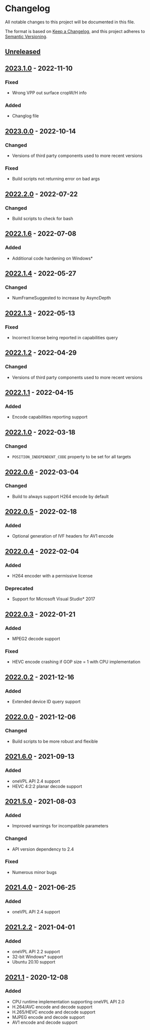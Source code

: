 # Changelog
All notable changes to this project will be documented in this file.

The format is based on [Keep a Changelog](https://keepachangelog.com/en/1.0.0/),
and this project adheres to [Semantic Versioning](https://semver.org/spec/v2.0.0.html).

## [Unreleased]

## [2023.1.0] - 2022-11-10

### Fixed

- Wrong VPP out surface cropW/H info

### Added

- Changlog file

## [2023.0.0] - 2022-10-14

### Changed
- Versions of third party components used to more recent versions

### Fixed
- Build scripts not returning error on bad args

## [2022.2.0] - 2022-07-22

### Changed
- Build scripts to check for bash

## [2022.1.6] - 2022-07-08

### Added
- Additional code hardening on Windows*


## [2022.1.4] - 2022-05-27

### Changed

- NumFrameSuggested to increase by AsyncDepth

## [2022.1.3] - 2022-05-13

### Fixed

- Incorrect license being reported in capabilities query

## [2022.1.2] - 2022-04-29

### Changed

- Versions of third party components used to more recent versions


## [2022.1.1] - 2022-04-15

### Added

- Encode capabilities reporting support

## [2022.1.0] - 2022-03-18

### Changed

- `POSITION_INDEPENDENT_CODE` property to be set for all targets

## [2022.0.6] - 2022-03-04

### Changed

- Build to always support H264 encode by default

## [2022.0.5] - 2022-02-18

### Added
- Optional generation of IVF headers for AV1 encode

## [2022.0.4] - 2022-02-04

### Added
- H264 encoder with a permissive license

### Deprecated
- Support for Microsoft Visual Studio* 2017

## [2022.0.3] - 2022-01-21

### Added
- MPEG2 decode support

### Fixed
- HEVC encode crashing if GOP size = 1 with CPU implementation

## [2022.0.2] - 2021-12-16

### Added
- Extended device ID query support

## [2022.0.0] - 2021-12-06

### Changed
- Build scripts to be more robust and flexible

## [2021.6.0] - 2021-09-13

### Added
- oneVPL API 2.4 support
- HEVC 4:2:2 planar decode support

## [2021.5.0] - 2021-08-03

### Added
- Improved warnings for incompatible parameters

### Changed
- API version dependency to 2.4

### Fixed
- Numerous minor bugs

## [2021.4.0] - 2021-06-25

### Added

- oneVPL API 2.4 support

## [2021.2.2] - 2021-04-01

### Added
- oneVPL API 2.2 support
- 32-bit Windows* support
- Ubuntu 20.10 support

## [2021.1] - 2020-12-08

### Added
- CPU runtime implementation supporting oneVPL API 2.0
- H.264/AVC encode and decode support
- H.265/HEVC encode and decode support
- MJPEG encode and decode support
- AV1 encode and decode support



[Unreleased]: https://github.com/oneapi-src/oneVPL-cpu/compare/v2023.1.0...HEAD
[2023.1.0]: https://github.com/oneapi-src/oneVPL-cpu/compare/v2023.0.0...v2023.1.0
[2023.0.0]: https://github.com/oneapi-src/oneVPL-cpu/compare/v2022.2.4...v2023.0.0
[2022.2.4]: https://github.com/oneapi-src/oneVPL-cpu/compare/v2022.2.3...v2022.2.4
[2022.2.3]: https://github.com/oneapi-src/oneVPL-cpu/compare/v2022.2.2...v2022.2.3
[2022.2.2]: https://github.com/oneapi-src/oneVPL-cpu/compare/v2022.2.1...v2022.2.2
[2022.2.1]: https://github.com/oneapi-src/oneVPL-cpu/compare/v2022.2.0...v2022.2.1
[2022.2.0]: https://github.com/oneapi-src/oneVPL-cpu/compare/v2022.1.6...v2022.2.0
[2022.1.6]: https://github.com/oneapi-src/oneVPL-cpu/compare/v2022.1.5...v2022.1.6
[2022.1.5]: https://github.com/oneapi-src/oneVPL-cpu/compare/v2022.1.4...v2022.1.5
[2022.1.4]: https://github.com/oneapi-src/oneVPL-cpu/compare/v2022.1.3...v2022.1.4
[2022.1.3]: https://github.com/oneapi-src/oneVPL-cpu/compare/v2022.1.2...v2022.1.3
[2022.1.2]: https://github.com/oneapi-src/oneVPL-cpu/compare/v2022.1.1...v2022.1.2
[2022.1.1]: https://github.com/oneapi-src/oneVPL-cpu/compare/v2022.1.0...v2022.1.1
[2022.1.0]: https://github.com/oneapi-src/oneVPL-cpu/compare/v2022.0.6...v2022.1.0
[2022.0.6]: https://github.com/oneapi-src/oneVPL-cpu/compare/v2022.0.5...v2022.0.6
[2022.0.5]: https://github.com/oneapi-src/oneVPL-cpu/compare/v2022.0.4...v2022.0.5
[2022.0.4]: https://github.com/oneapi-src/oneVPL-cpu/compare/v2022.0.3...v2022.0.4
[2022.0.3]: https://github.com/oneapi-src/oneVPL-cpu/compare/v2022.0.2...v2022.0.3
[2022.0.2]: https://github.com/oneapi-src/oneVPL-cpu/compare/v2022.0.0...v2022.0.2
[2022.0.0]: https://github.com/oneapi-src/oneVPL-cpu/compare/v2021.6.0...v2022.0.0
[2021.6.0]: https://github.com/oneapi-src/oneVPL-cpu/compare/v2021.5.0...v2021.6.0
[2021.5.0]: https://github.com/oneapi-src/oneVPL-cpu/compare/v2021.4.0...v2021.5.0
[2021.4.0]: https://github.com/oneapi-src/oneVPL-cpu/compare/v2021.2.2...v2021.4.0
[2021.2.2]: https://github.com/oneapi-src/oneVPL-cpu/compare/v2021.1]:...v2021.2.2
[2021.1]: https://github.com/oneapi-src/oneVPL-cpu/releases/tag/v2021.1

